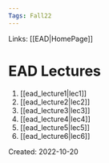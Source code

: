 ```yaml
---
Tags: Fall22
---
```

Links: [[EAD|HomePage]]
# EAD Lectures
1. [[ead_lecture1|lec1]]
2. [[ead_lecture2|lec2]]
3. [[ead_lecture3|lec3]]
4. [[ead_lecture4|lec4]]
5. [[ead_lecture5|lec5]]
6. [[ead_lecture6|lec6]]

Created: 2022-10-20